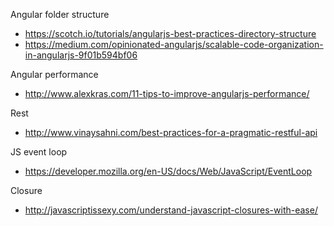 Angular folder structure
* https://scotch.io/tutorials/angularjs-best-practices-directory-structure
* https://medium.com/opinionated-angularjs/scalable-code-organization-in-angularjs-9f01b594bf06

Angular performance
* http://www.alexkras.com/11-tips-to-improve-angularjs-performance/

Rest
*  http://www.vinaysahni.com/best-practices-for-a-pragmatic-restful-api

JS event loop
* https://developer.mozilla.org/en-US/docs/Web/JavaScript/EventLoop

Closure
* http://javascriptissexy.com/understand-javascript-closures-with-ease/
